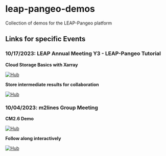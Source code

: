 # leap-pangeo-demos
Collection of demos for the LEAP-Pangeo platform

## Links for specific Events

### 10/17/2023: LEAP Annual Meeting Y3 - LEAP-Pangeo Tutorial
**Cloud Storage Basics with Xarray**

[![Hub](https://custom-icon-badges.demolab.com/badge/Jupyter%20Hub-Launch%20%F0%9F%9A%80-blue?style=for-the-badge&logo=leap-globe)](https://leap.2i2c.cloud/hub/user-redirect/git-pull?repo=https%3A%2F%2Fgithub.com%2Fjbusecke%2Fleap-pangeo-demos&urlpath=lab%2Ftree%2Fleap-pangeo-demos%2FCloud_Storage_Basics.ipynb&branch=main)

**Store intermediate results for collaboration**

[![Hub](https://custom-icon-badges.demolab.com/badge/Jupyter%20Hub-Launch%20%F0%9F%9A%80-blue?style=for-the-badge&logo=leap-globe)](https://leap.2i2c.cloud/hub/user-redirect/git-pull?repo=https%3A%2F%2Fgithub.com%2Fjbusecke%2Fleap-pangeo-demos&urlpath=lab%2Ftree%2Fleap-pangeo-demos%2FCloud_Storage_ERA5_ARCO.ipynb&branch=main)

<!-- Does not work with nbgitpuller

**Bonus: 3D Visualization with custom software environment**

[![Hub](https://custom-icon-badges.demolab.com/badge/Jupyter%20Hub-Launch%20%F0%9F%9A%80-blue?style=for-the-badge&logo=leap-globe)](https://leap.2i2c.cloud/hub/user-redirect/git-pull?repo=https%3A%2F%2Fgithub.com%2Fjbusecke%2Fleap-pangeo-demos&urlpath=lab%2Ftree%2Fleap-pangeo-demos%2FCustom_Image_Geovista.ipynb&branch=main)

> 👉 This demo only runs with a custom image. Make sure you provided `quay.io/jbusecke/pangeo_pyvista_docker_image:3efb811bc32b` at startup 👈. If you currently have a server running, cancel it and paste that string into the 'Other' image option. -->

### 10/04/2023: m2lines Group Meeting
**CM2.6 Demo**

[![Hub](https://custom-icon-badges.demolab.com/badge/Jupyter%20Hub-Launch%20%F0%9F%9A%80-blue?style=for-the-badge&logo=leap-globe)](https://leap.2i2c.cloud/hub/user-redirect/git-pull?repo=https%3A%2F%2Fgithub.com%2Fjbusecke%2Fleap-pangeo-demos&urlpath=lab%2Ftree%2Fleap-pangeo-demos%2FReal_World_ARCO_CM2.6.ipynb&branch=main)

**Follow along interactively**

[![Hub](https://custom-icon-badges.demolab.com/badge/Jupyter%20Hub-Launch%20%F0%9F%9A%80-blue?style=for-the-badge&logo=leap-globe)](https://leap.2i2c.cloud/hub/user-redirect/git-pull?repo=https%3A%2F%2Fgithub.com%2Fjbusecke%2Fleap-pangeo-demos&urlpath=lab%2Ftree%2Fleap-pangeo-demos%2FReal_World_ARCO_CM2.6_fill_out.ipynb&branch=main)
